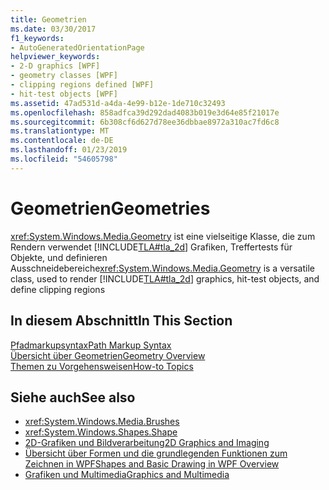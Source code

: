 ```yaml
---
title: Geometrien
ms.date: 03/30/2017
f1_keywords:
- AutoGeneratedOrientationPage
helpviewer_keywords:
- 2-D graphics [WPF]
- geometry classes [WPF]
- clipping regions defined [WPF]
- hit-test objects [WPF]
ms.assetid: 47ad531d-a4da-4e99-b12e-1de710c32493
ms.openlocfilehash: 858adfca39d292dad4083b019e3d64e85f21017e
ms.sourcegitcommit: 6b308cf6d627d78ee36dbbae8972a310ac7fd6c8
ms.translationtype: MT
ms.contentlocale: de-DE
ms.lasthandoff: 01/23/2019
ms.locfileid: "54605798"
---
```

# <a name="geometries"></a><span data-ttu-id="3029c-102">Geometrien</span><span class="sxs-lookup"><span data-stu-id="3029c-102">Geometries</span></span>
<span data-ttu-id="3029c-103"><xref:System.Windows.Media.Geometry> ist eine vielseitige Klasse, die zum Rendern verwendet [!INCLUDE[TLA#tla_2d](../../../../includes/tlasharptla-2d-md.md)] Grafiken, Treffertests für Objekte, und definieren Ausschneidebereiche</span><span class="sxs-lookup"><span data-stu-id="3029c-103"><xref:System.Windows.Media.Geometry> is a versatile class, used to render [!INCLUDE[TLA#tla_2d](../../../../includes/tlasharptla-2d-md.md)] graphics, hit-test objects, and define clipping regions</span></span>  
  
## <a name="in-this-section"></a><span data-ttu-id="3029c-104">In diesem Abschnitt</span><span class="sxs-lookup"><span data-stu-id="3029c-104">In This Section</span></span>  
 [<span data-ttu-id="3029c-105">Pfadmarkupsyntax</span><span class="sxs-lookup"><span data-stu-id="3029c-105">Path Markup Syntax</span></span>](../../../../docs/framework/wpf/graphics-multimedia/path-markup-syntax.md)  
 [<span data-ttu-id="3029c-106">Übersicht über Geometrien</span><span class="sxs-lookup"><span data-stu-id="3029c-106">Geometry Overview</span></span>](../../../../docs/framework/wpf/graphics-multimedia/geometry-overview.md)  
 [<span data-ttu-id="3029c-107">Themen zu Vorgehensweisen</span><span class="sxs-lookup"><span data-stu-id="3029c-107">How-to Topics</span></span>](../../../../docs/framework/wpf/graphics-multimedia/geometries-how-to-topics.md)  
  
## <a name="see-also"></a><span data-ttu-id="3029c-108">Siehe auch</span><span class="sxs-lookup"><span data-stu-id="3029c-108">See also</span></span>
- <xref:System.Windows.Media.Brushes>
- <xref:System.Windows.Shapes.Shape>
- [<span data-ttu-id="3029c-109">2D-Grafiken und Bildverarbeitung</span><span class="sxs-lookup"><span data-stu-id="3029c-109">2D Graphics and Imaging</span></span>](../../../../docs/framework/wpf/advanced/optimizing-performance-2d-graphics-and-imaging.md)
- [<span data-ttu-id="3029c-110">Übersicht über Formen und die grundlegenden Funktionen zum Zeichnen in WPF</span><span class="sxs-lookup"><span data-stu-id="3029c-110">Shapes and Basic Drawing in WPF Overview</span></span>](../../../../docs/framework/wpf/graphics-multimedia/shapes-and-basic-drawing-in-wpf-overview.md)
- [<span data-ttu-id="3029c-111">Grafiken und Multimedia</span><span class="sxs-lookup"><span data-stu-id="3029c-111">Graphics and Multimedia</span></span>](../../../../docs/framework/wpf/graphics-multimedia/index.md)
